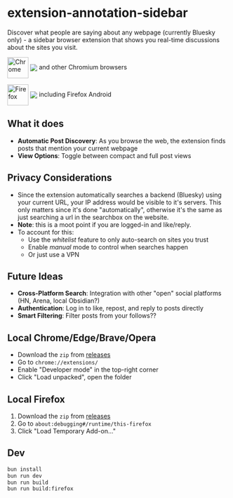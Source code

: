 # extension-annotation-sidebar

Discover what people are saying about any webpage (currently Bluesky only) - a sidebar browser extension that shows you real-time discussions about the sites you visit.

[link-chrome]: https://chromewebstore.google.com/detail/bluesky-sidebar/lbbbgodnfjcndohnhdjkomcckekjpjni 'Version published on Chrome Web Store'
[link-firefox]: https://addons.mozilla.org/en-US/firefox/addon/bluesky-sidebar/ 'Version published on Mozilla Add-ons'

[<img src="https://raw.githubusercontent.com/alrra/browser-logos/90fdf03c/src/chrome/chrome.svg" width="48" alt="Chrome" valign="middle">][link-chrome] [<img valign="middle" src="https://img.shields.io/chrome-web-store/v/lbbbgodnfjcndohnhdjkomcckekjpjni.svg?label=%20">][link-chrome] and other Chromium browsers

[<img src="https://raw.githubusercontent.com/alrra/browser-logos/90fdf03c/src/firefox/firefox.svg" width="48" alt="Firefox" valign="middle">][link-firefox] [<img valign="middle" src="https://img.shields.io/amo/v/bluesky-sidebar.svg?label=%20">][link-firefox] including Firefox Android

## What it does

- **Automatic Post Discovery**: As you browse the web, the extension finds posts that mention your current webpage
- **View Options**: Toggle between compact and full post views

## Privacy Considerations

- Since the extension automatically searches a backend (Bluesky) using your current URL, your IP address would be visible to it's servers. This only matters since it's done "automatically", otherwise it's the same as just searching a url in the searchbox on the website.
- **Note**: this is a moot point if you are logged-in and like/reply.
- To account for this:
  - Use the *whitelist* feature to only auto-search on sites you trust
  - Enable *manual* mode to control when searches happen
  - Or just use a VPN

## Future Ideas

- **Cross-Platform Search**: Integration with other "open" social platforms (HN, Arena, local Obsidian?)
- **Authentication**: Log in to like, repost, and reply to posts directly
- **Smart Filtering**: Filter posts from your follows??

## Local Chrome/Edge/Brave/Opera

- Download the `zip` from [releases](https://github.com/hzoo/extension-annotation-sidebar/releases)
- Go to `chrome://extensions/`
- Enable "Developer mode" in the top-right corner
- Click "Load unpacked", open the folder

## Local Firefox

1. Download the `zip` from [releases](https://github.com/hzoo/extension-annotation-sidebar/releases)
2. Go to `about:debugging#/runtime/this-firefox`
3. Click "Load Temporary Add-on…"

## Dev

```sh
bun install
bun run dev
bun run build
bun run build:firefox
```
